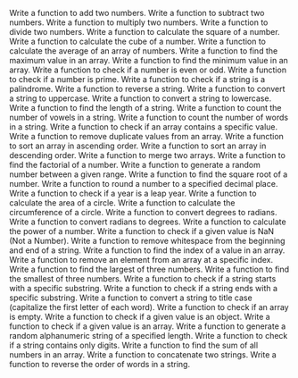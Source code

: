 Write a function to add two numbers.
Write a function to subtract two numbers.
Write a function to multiply two numbers.
Write a function to divide two numbers.
Write a function to calculate the square of a number.
Write a function to calculate the cube of a number.
Write a function to calculate the average of an array of numbers.
Write a function to find the maximum value in an array.
Write a function to find the minimum value in an array.
Write a function to check if a number is even or odd.
Write a function to check if a number is prime.
Write a function to check if a string is a palindrome.
Write a function to reverse a string.
Write a function to convert a string to uppercase.
Write a function to convert a string to lowercase.
Write a function to find the length of a string.
Write a function to count the number of vowels in a string.
Write a function to count the number of words in a string.
Write a function to check if an array contains a specific value.
Write a function to remove duplicate values from an array.
Write a function to sort an array in ascending order.
Write a function to sort an array in descending order.
Write a function to merge two arrays.
Write a function to find the factorial of a number.
Write a function to generate a random number between a given range.
Write a function to find the square root of a number.
Write a function to round a number to a specified decimal place.
Write a function to check if a year is a leap year.
Write a function to calculate the area of a circle.
Write a function to calculate the circumference of a circle.
Write a function to convert degrees to radians.
Write a function to convert radians to degrees.
Write a function to calculate the power of a number.
Write a function to check if a given value is NaN (Not a Number).
Write a function to remove whitespace from the beginning and end of a string.
Write a function to find the index of a value in an array.
Write a function to remove an element from an array at a specific index.
Write a function to find the largest of three numbers.
Write a function to find the smallest of three numbers.
Write a function to check if a string starts with a specific substring.
Write a function to check if a string ends with a specific substring.
Write a function to convert a string to title case (capitalize the first letter of each word).
Write a function to check if an array is empty.
Write a function to check if a given value is an object.
Write a function to check if a given value is an array.
Write a function to generate a random alphanumeric string of a specified length.
Write a function to check if a string contains only digits.
Write a function to find the sum of all numbers in an array.
Write a function to concatenate two strings.
Write a function to reverse the order of words in a string.
